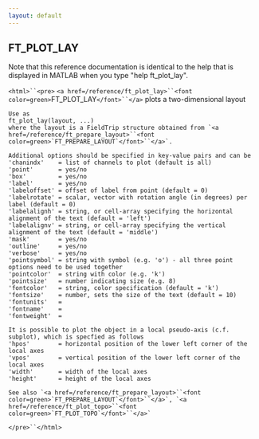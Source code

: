 ```yaml
---
layout: default
---
```


##  FT_PLOT_LAY

Note that this reference documentation is identical to the help that is displayed in MATLAB when you type "help ft_plot_lay".

`<html>``<pre>`
    `<a href=/reference/ft_plot_lay>``<font color=green>`FT_PLOT_LAY`</font>``</a>` plots a two-dimensional layout
 
    Use as
    ft_plot_lay(layout, ...)
    where the layout is a FieldTrip structure obtained from `<a href=/reference/ft_prepare_layout>``<font color=green>`FT_PREPARE_LAYOUT`</font>``</a>`.
 
    Additional options should be specified in key-value pairs and can be
    'chanindx'    = list of channels to plot (default is all)
    'point'       = yes/no
    'box'         = yes/no
    'label'       = yes/no
    'labeloffset' = offset of label from point (default = 0)
    'labelrotate' = scalar, vector with rotation angle (in degrees) per label (default = 0)
    'labelalignh' = string, or cell-array specifying the horizontal alignment of the text (default = 'left')
    'labelalignv' = string, or cell-array specifying the vertical alignment of the text (default = 'middle')
    'mask'        = yes/no
    'outline'     = yes/no
    'verbose'     = yes/no
    'pointsymbol' = string with symbol (e.g. 'o') - all three point options need to be used together
    'pointcolor'  = string with color (e.g. 'k')
    'pointsize'   = number indicating size (e.g. 8)
    'fontcolor'   = string, color specification (default = 'k')
    'fontsize'    = number, sets the size of the text (default = 10)
    'fontunits'   =
    'fontname'    =
    'fontweight'  =
 
    It is possible to plot the object in a local pseudo-axis (c.f. subplot), which is specfied as follows
    'hpos'        = horizontal position of the lower left corner of the local axes
    'vpos'        = vertical position of the lower left corner of the local axes
    'width'       = width of the local axes
    'height'      = height of the local axes
 
    See also `<a href=/reference/ft_prepare_layout>``<font color=green>`FT_PREPARE_LAYOUT`</font>``</a>`, `<a href=/reference/ft_plot_topo>``<font color=green>`FT_PLOT_TOPO`</font>``</a>`
`</pre>``</html>`

